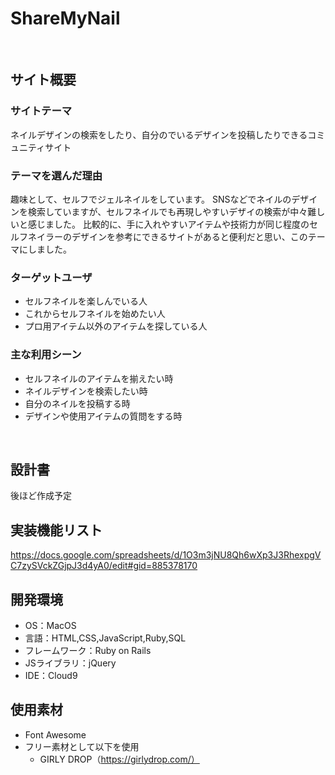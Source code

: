 # ShareMyNail
​
## サイト概要
### サイトテーマ
ネイルデザインの検索をしたり、自分のでいるデザインを投稿したりできるコミュニティサイト
​
### テーマを選んだ理由
趣味として、セルフでジェルネイルをしています。
SNSなどでネイルのデザインを検索していますが、セルフネイルでも再現しやすいデザイの検索が中々難しいと感じました。
比較的に、手に入れやすいアイテムや技術力が同じ程度のセルフネイラーのデザインを参考にできるサイトがあると便利だと思い、このテーマにしました。
​
### ターゲットユーザ
- セルフネイルを楽しんでいる人
- これからセルフネイルを始めたい人
- プロ用アイテム以外のアイテムを探している人

### 主な利用シーン
- セルフネイルのアイテムを揃えたい時
- ネイルデザインを検索したい時
- 自分のネイルを投稿する時
- デザインや使用アイテムの質問をする時

​
## 設計書
後ほど作成予定

## 実装機能リスト
https://docs.google.com/spreadsheets/d/1O3m3jNU8Qh6wXp3J3RhexpgVC7zySVckZGjpJ3d4yA0/edit#gid=885378170


## 開発環境
- OS：MacOS
- 言語：HTML,CSS,JavaScript,Ruby,SQL
- フレームワーク：Ruby on Rails
- JSライブラリ：jQuery
- IDE：Cloud9

## 使用素材
- Font Awesome
- フリー素材として以下を使用
  - GIRLY DROP（https://girlydrop.com/）
